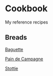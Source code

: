 # Cookbook
My reference recipes

## Breads
[Baguette](Breads/Baguette.md)

[Pain de Campagne](Breads/Pain%20de%20Campagne.md)

[Stottie](Breads/Stottie.md)

